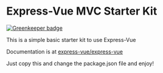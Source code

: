 # Express-Vue MVC Starter Kit

[![Greenkeeper badge](https://badges.greenkeeper.io/express-vue/express-vue-mvc-starter.svg)](https://greenkeeper.io/)

This is a simple basic starter kit to use Express-Vue

Documentation is at [express-vue/express-vue](https://github.com/express-vue/express-vue)

Just copy this and change the package.json file and enjoy!